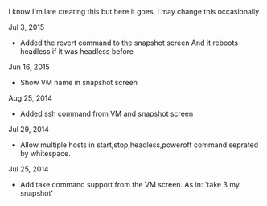 I know I'm late creating this but here it goes. I may change this
occasionally

Jul 3, 2015

* Added the revert command to the snapshot screen
  And it reboots headless if it was headless before

Jun 16, 2015

* Show VM name in snapshot screen

Aug 25, 2014

* Added ssh command from VM and snapshot screen

Jul 29, 2014

* Allow multiple hosts in start,stop,headless,poweroff command seprated by
whitespace.

Jul 25, 2014

* Add take command support from the VM screen. As in: 'take 3 my snapshot'


